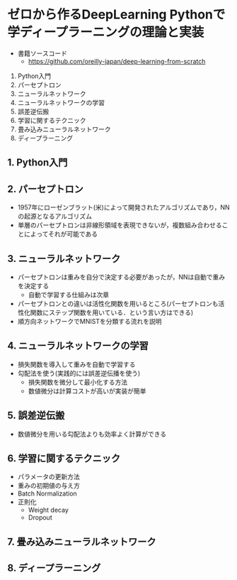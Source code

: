 # ゼロから作るDeepLearning Pythonで学ディープラーニングの理論と実装

- 書籍ソースコード
    - https://github.com/oreilly-japan/deep-learning-from-scratch

1. Python入門
2. パーセプトロン
3. ニューラルネットワーク
4. ニューラルネットワークの学習
5. 誤差逆伝搬
6. 学習に関するテクニック
7. 畳み込みニューラルネットワーク
8. ディープラーニング

## 1. Python入門
## 2. パーセプトロン
- 1957年にローゼンブラット(米)によって開発されたアルゴリズムであり，NNの起源となるアルゴリズム
- 単層のパーセプトロンは非線形領域を表現できないが，複数組み合わせることによってそれが可能である
## 3. ニューラルネットワーク
- パーセプトロンは重みを自分で決定する必要があったが，NNは自動で重みを決定する
    - 自動で学習する仕組みは次章
- パーセプトロンとの違いは活性化関数を用いるところ(パーセプトロンも活性化関数にステップ関数を用いている．という言い方はできる)
- 順方向ネットワークでMNISTを分類する流れを説明
## 4. ニューラルネットワークの学習
- 損失関数を導入して重みを自動で学習する
- 勾配法を使う(実践的には誤差逆伝播を使う)
    - 損失関数を微分して最小化する方法
    - 数値微分は計算コストが高いが実装が簡単
## 5. 誤差逆伝搬
- 数値微分を用いる勾配法よりも効率よく計算ができる
## 6. 学習に関するテクニック
- パラメータの更新方法
- 重みの初期値の与え方
- Batch Normalization
- 正則化
    - Weight decay
    - Dropout
## 7. 畳み込みニューラルネットワーク
## 8. ディープラーニング
